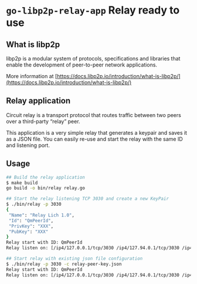 # `go-libp2p-relay-app` Relay ready to use

## What is libp2p

libp2p is a modular system of protocols, specifications and libraries that enable the development of peer-to-peer network applications.

More information at [https://docs.libp2p.io/introduction/what-is-libp2p/](https://docs.libp2p.io/introduction/what-is-libp2p/)

## Relay application

Circuit relay is a transport protocol that routes traffic between two peers over a third-party “relay” peer.

This application is a very simple relay that generates a keypair and saves it as a JSON file.
You can easily re-use and start the relay with the same ID and listening port.

## Usage

```bash
## Build the relay application
$ make build
go build -o bin/relay relay.go

## Start the relay listening TCP 3030 and create a new KeyPair
$ ./bin/relay -p 3030
{
 "Name": "Relay Lich 1.0",
 "Id": "QmPeerId",
 "PrivKey": "XXX",
 "PubKey": "XXX"
}
Relay start with ID: QmPeerId
Relay listen on: [/ip4/127.0.0.1/tcp/3030 /ip4/127.94.0.1/tcp/3030 /ip4/192.168.178.53/tcp/3030]

## Start relay with existing json file configuration
$ ./bin/relay -p 3030 -c relay-peer-key.json
Relay start with ID: QmPeerId
Relay listen on: [/ip4/127.0.0.1/tcp/3030 /ip4/127.94.0.1/tcp/3030 /ip4/192.168.178.53/tcp/3030]
```
